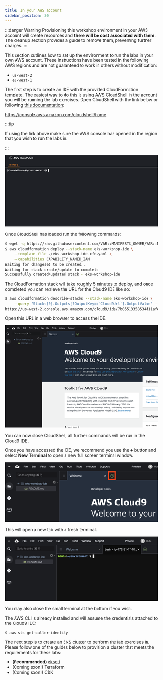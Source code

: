 ```yaml
---
title: In your AWS account
sidebar_position: 30
---
```


:::danger Warning
Provisioning this workshop environment in your AWS account will create resources and **there will be cost associated with them**. The cleanup section provides a guide to remove them, preventing further charges.
:::

This section outlines how to set up the environment to run the labs in your own AWS account. These instructions have been tested in the following AWS regions and are not guaranteed to work in others without modification:

- `us-west-2`
- `eu-west-1`

The first step is to create an IDE with the provided CloudFormation template. The easiest way to do this is using AWS CloudShell in the account you will be running the lab exercises. Open CloudShell with the link below or following [this documentation](https://docs.aws.amazon.com/cloudshell/latest/userguide/getting-started.html#launch-region-shell):

https://console.aws.amazon.com/cloudshell/home

:::tip

If using the link above make sure the AWS console has opened in the region that you wish to run the labs in.

:::

![cloud9-arn](./assets/cloudshell.png)

Once CloudShell has loaded run the following commands:

```bash test=false
$ wget -q https://raw.githubusercontent.com/VAR::MANIFESTS_OWNER/VAR::MANIFESTS_REPOSITORY/VAR::MANIFESTS_REF/lab/cfn/eks-workshop-ide-cfn.yaml
$ aws cloudformation deploy --stack-name eks-workshop-ide \
    --template-file ./eks-workshop-ide-cfn.yaml \
    --capabilities CAPABILITY_NAMED_IAM
Waiting for changeset to be created..
Waiting for stack create/update to complete
Successfully created/updated stack - eks-workshop-ide
```

The CloudFormation stack will take roughly 5 minutes to deploy, and once completed you can retrieve the URL for the Cloud9 IDE like so:

```bash test=false
$ aws cloudformation describe-stacks --stack-name eks-workshop-ide \
    --query 'Stacks[0].Outputs[?OutputKey==`Cloud9Url`].OutputValue' --output text
https://us-west-2.console.aws.amazon.com/cloud9/ide/7b05513358534d11afeb7119845c5461?region=us-west-2
```

Open this URL in a web browser to access the IDE. 

![cloud9-splash](./assets/cloud9-splash.png)

You can now close CloudShell, all further commands will be run in the Cloud9 IDE.

Once you have accessed the IDE, we recommend you use the **+** button and select **New Terminal** to open a new full screen terminal window.

![Open new Cloud9 terminal](./assets/terminal-open.png)

This will open a new tab with a fresh terminal.

![Shows new Cloud9 terminal](./assets/terminal.png)

You may also close the small terminal at the bottom if you wish.

The AWS CLI is already installed and will assume the credentials attached to the Cloud9 IDE:

```bash test=false
$ aws sts get-caller-identity
```

The next step is to create an EKS cluster to perform the lab exercises in. Please follow one of the guides below to provision a cluster that meets the requirements for these labs:
- **(Recommended)** [eksctl](./using-eksctl.md)
- (Coming soon!) Terraform 
- (Coming soon!) CDK